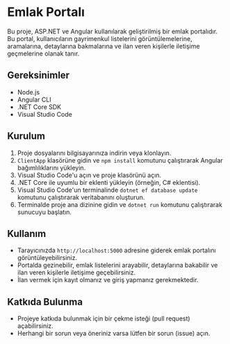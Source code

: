 # Emlak Portalı
Bu proje, ASP.NET ve Angular kullanılarak geliştirilmiş bir emlak portalıdır. Bu portal, kullanıcıların gayrimenkul listelerini görüntülemelerine, aramalarına, detaylarına bakmalarına ve ilan veren kişilerle iletişime geçmelerine olanak tanır.

## Gereksinimler
- Node.js
- Angular CLI
- .NET Core SDK
- Visual Studio Code

## Kurulum
1. Proje dosyalarını bilgisayarınıza indirin veya klonlayın.
2. `ClientApp` klasörüne gidin ve `npm install` komutunu çalıştırarak Angular bağımlılıklarını yükleyin.
3. Visual Studio Code'u açın ve proje klasörünü açın.
4. .NET Core ile uyumlu bir eklenti yükleyin (örneğin, C# eklentisi).
5. Visual Studio Code'un terminalinde `dotnet ef database update` komutunu çalıştırarak veritabanını oluşturun.
6. Terminalde proje ana dizinine gidin ve `dotnet run` komutunu çalıştırarak sunucuyu başlatın.

## Kullanım
- Tarayıcınızda `http://localhost:5000` adresine giderek emlak portalını görüntüleyebilirsiniz.
- Portalda gezinebilir, emlak listelerini arayabilir, detaylarına bakabilir ve ilan veren kişilerle iletişime geçebilirsiniz.
- İlan vermek için kayıt olmanız ve giriş yapmanız gerekmektedir.

## Katkıda Bulunma
- Projeye katkıda bulunmak için bir çekme isteği (pull request) açabilirsiniz.
- Herhangi bir sorun veya öneriniz varsa lütfen bir sorun (issue) açın.
